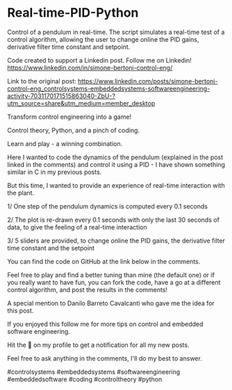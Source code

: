 # Real-time-PID-Python

Control of a pendulum in real-time. The script simulates a real-time test of a control algorithm, allowing the user to change online the PID gains, derivative filter time constant and setpoint.

Code created to support a Linkedin post. Follow me on Linkedin! https://www.linkedin.com/in/simone-bertoni-control-eng/

Link to the original post: https://www.linkedin.com/posts/simone-bertoni-control-eng_controlsystems-embeddedsystems-softwareengineering-activity-7031170171515863040-ZbU-?utm_source=share&utm_medium=member_desktop

Transform control engineering into a game!

Control theory, Python, and a pinch of coding.

Learn and play - a winning combination.

Here I wanted to code the dynamics of the pendulum (explained in the post linked in the comments) and control it using a PID - I have shown something similar in C in my previous posts.

But this time, I wanted to provide an experience of real-time interaction with the plant.

1/ One step of the pendulum dynamics is computed every 0.1 seconds

2/ The plot is re-drawn every 0.1 seconds with only the last 30 seconds of data, to give the feeling of a real-time interaction

3/ 5 sliders are provided, to change online the PID gains, the derivative filter time constant and the setpoint

You can find the code on GitHub at the link below in the comments.

Feel free to play and find a better tuning than mine (the default one) or if you really want to have fun, you can fork the code, have a go at a different control algorithm, and post the results in the comments!

A special mention to Danilo Barreto Cavalcanti who gave me the idea for this post.

If you enjoyed this follow me for more tips on control and embedded software engineering.

Hit the 🔔 on my profile to get a notification for all my new posts.

Feel free to ask anything in the comments, I'll do my best to answer.

#controlsystems #embeddedsystems #softwareengineering #embeddedsoftware #coding #controltheory #python
